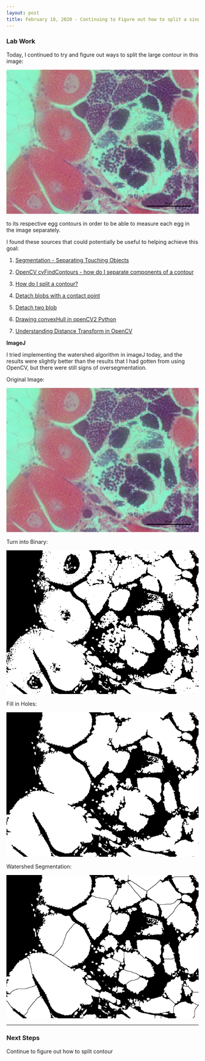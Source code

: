 ```yaml
---
layout: post
title: February 18, 2020 - Continuing to Figure out how to split a single contour
---
```


### Lab Work

Today, I continued to try and figure out ways to split the large contour in this image:

![angasi162-40x-scale.png](https://github.com/H-Ra/h-ra.github.io/blob/master/images/20180924-angasi162-40x-scale.png?raw=true)

to its respective egg contours in order to be able to measure each egg in the image separately.

I found these sources that could potentially be useful to helping achieve this goal:

1. [Segmentation - Separating Touching Objects
](https://stackoverflow.com/questions/23895640/segmentation-separating-touching-objects)

2. [OpenCV cvFindContours - how do I separate components of a contour
](https://stackoverflow.com/questions/6044119/opencv-cvfindcontours-how-do-i-separate-components-of-a-contour)

3. [How do I split a contour?](https://answers.opencv.org/question/174546/how-do-i-split-a-contour/)

4. [Detach blobs with a contact point](https://answers.opencv.org/question/87583/detach-blobs-with-a-contact-point/)

5. [Detach two blob](https://answers.opencv.org/question/56042/detach-two-blob/)

6. [Drawing convexHull in openCV2 Python](https://stackoverflow.com/questions/41508775/drawing-convexhull-in-opencv2-python)

7. [Understanding Distance Transform in OpenCV](https://stackoverflow.com/questions/22563838/understanding-distance-transform-in-opencv)

__ImageJ__

I tried implementing the watershed algorithm in imageJ today, and the results were slightly better than the results that I had gotten from using OpenCV, but there were still signs of oversegmentation. 

Original Image:

![angasi162-40x-scale.png](https://github.com/H-Ra/h-ra.github.io/blob/master/images/20180924-angasi162-40x-scale.png?raw=true)

Turn into Binary:

![binary_imagej.png](https://github.com/H-Ra/h-ra.github.io/blob/master/images/binary_imagej.png?raw=true)

Fill in Holes:

![fillholes_imagej.png](https://github.com/H-Ra/h-ra.github.io/blob/master/images/fillholes_imagej.png?raw=true)

Watershed Segmentation:

![watershed_imagej.png](https://github.com/H-Ra/h-ra.github.io/blob/master/images/watershed_imagej.png?raw=true)

---

### Next Steps

Continue to figure out how to split contour